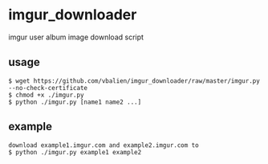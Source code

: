 imgur_downloader
==================

imgur user album image download script

usage
-----
```
$ wget https://github.com/vbalien/imgur_downloader/raw/master/imgur.py --no-check-certificate
$ chmod +x ./imgur.py
$ python ./imgur.py [name1 name2 ...]
```

example
-----
```
download example1.imgur.com and example2.imgur.com to
$ python ./imgur.py example1 example2
```
